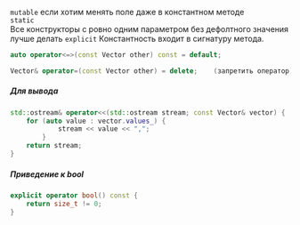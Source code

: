`mutable` если хотим менять поле даже в константном методе   
`static`  
Все конструкторы с ровно одним параметром без дефолтного значения лучше делать `explicit`
Константность входит в сигнатуру метода.

```cpp
auto operator<=>(const Vector other) const = default; 

Vector& operator=(const Vector other) = delete;    (запретить оператор)
```

##### Для вывода
```cpp
std::ostream& operator<<(std::ostream stream; const Vector& vector) {
	for (auto value : vector.values_) {
			stream << value << ",";
		}
	return stream;
}
```

##### Приведение к bool
```cpp
explicit operator bool() const {
	return size_t != 0;
}
```



